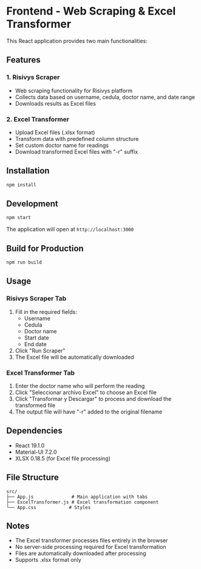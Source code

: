 # Frontend - Web Scraping & Excel Transformer

This React application provides two main functionalities:

## Features

### 1. Risivys Scraper
- Web scraping functionality for Risivys platform
- Collects data based on username, cedula, doctor name, and date range
- Downloads results as Excel files

### 2. Excel Transformer
- Upload Excel files (.xlsx format)
- Transform data with predefined column structure
- Set custom doctor name for readings
- Download transformed Excel files with "-r" suffix

## Installation

```bash
npm install
```

## Development

```bash
npm start
```

The application will open at `http://localhost:3000`

## Build for Production

```bash
npm run build
```

## Usage

### Risivys Scraper Tab
1. Fill in the required fields:
   - Username
   - Cedula
   - Doctor name
   - Start date
   - End date
2. Click "Run Scraper"
3. The Excel file will be automatically downloaded

### Excel Transformer Tab
1. Enter the doctor name who will perform the reading
2. Click "Seleccionar archivo Excel" to choose an Excel file
3. Click "Transformar y Descargar" to process and download the transformed file
4. The output file will have "-r" added to the original filename

## Dependencies

- React 19.1.0
- Material-UI 7.2.0
- XLSX 0.18.5 (for Excel file processing)

## File Structure

```
src/
├── App.js              # Main application with tabs
├── ExcelTransformer.js # Excel transformation component
└── App.css            # Styles
```

## Notes

- The Excel transformer processes files entirely in the browser
- No server-side processing required for Excel transformation
- Files are automatically downloaded after processing
- Supports .xlsx format only
